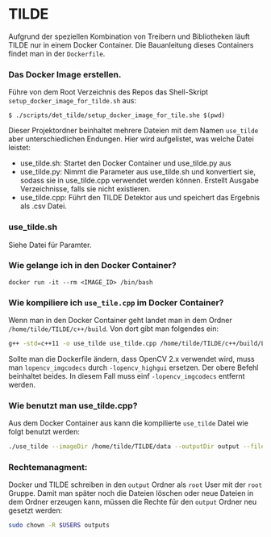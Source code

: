 # TILDE
Aufgrund der speziellen Kombination von Treibern und Bibliotheken läuft TILDE nur in einem Docker Container. Die Bauanleitung dieses Containers findet man in der `Dockerfile`.

### Das Docker Image erstellen.
Führe von dem Root Verzeichnis des Repos das Shell-Skript `setup_docker_image_for_tilde.sh` aus:

    $ ./scripts/det_tilde/setup_docker_image_for_tile.she $(pwd)

Dieser Projektordner beinhaltet mehrere Dateien mit dem Namen `use_tilde` aber unterschiedlichen Endungen. Hier wird aufgelistet, was welche Datei leistet:
- use_tilde.sh: Startet den Docker Container und  use_tilde.py aus
- use_tilde.py: Nimmt die Parameter aus use_tilde.sh und konvertiert sie, sodass sie in use_tilde.cpp verwendet werden können. Erstellt Ausgabe Verzeichnisse, falls sie nicht existieren.
- use_tilde.cpp: Führt den TILDE Detektor aus und speichert das Ergebnis als .csv Datei.


### use_tilde.sh
Siehe Datei für Paramter.

### Wie gelange ich in den Docker Container?
    docker run -it --rm <IMAGE_ID> /bin/bash

### Wie kompiliere ich `use_tile.cpp` im Docker Container?
Wenn man in den Docker Container geht landet man in dem Ordner `/home/tilde/TILDE/c++/build`. Von dort gibt man folgendes ein:
```bash
g++ -std=c++11 -o use_tilde use_tilde.cpp /home/tilde/TILDE/c++/build/Lib/libTILDE_static.a -L/usr/local/lib -lopencv_core -lopencv_imgcodecs -lopencv_highgui -lopencv_imgproc -lopencv_features2d
```

Sollte man die Dockerfile ändern, dass OpenCV 2.x verwendet wird, muss man
`lopencv_imgcodecs` durch `-lopencv_highgui` ersetzen. Der obere Befehl beinhaltet beides. In diesem Fall muss einf `-lopencv_imgcodecs` entfernt werden.

### Wie benutzt man use_tilde.cpp?
Aus dem Docker Container aus kann die kompilierte `use_tilde` Datei wie folgt benutzt werden:
```bash
./use_tilde --imageDir /home/tilde/TILDE/data --outputDir output --fileName testImage.png --filterPath /home/tilde/TILDE/c++/Lib/filters --filterName Mexico.txt
```

### Rechtemanagment:
Docker und TILDE schreiben in den `output` Ordner als `root` User mit der `root` Gruppe. Damit man später noch die Dateien löschen oder neue Dateien in dem Ordner erzeugen kann, müssen die Rechte für den `output` Ordner neu gesetzt werden:

```bash
sudo chown -R $USERS outputs
```
